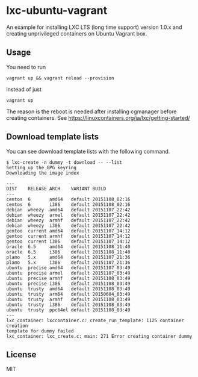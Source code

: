 lxc-ubuntu-vagrant
==================

An example for installing LXC LTS (long time support) version 1.0.x and creating unprivileged containers on Ubuntu Vagrant box.

## Usage

You need to run

```
vagrant up && vagrant reload --provision
```

instead of just

```
vagrant up
```

The reason is the reboot is needed after installing cgmanager before creating containers.
See https://linuxcontainers.org/ja/lxc/getting-started/

## Download template lists

You can see download template lists with the following command.

```
$ lxc-create -n dummy -t download -- --list
Setting up the GPG keyring
Downloading the image index

---
DIST    RELEASE ARCH    VARIANT BUILD
---
centos  6       amd64   default 20151108_02:16
centos  6       i386    default 20151108_02:16
debian  wheezy  amd64   default 20151107_22:42
debian  wheezy  armel   default 20151107_22:42
debian  wheezy  armhf   default 20151107_22:42
debian  wheezy  i386    default 20151107_22:42
gentoo  current amd64   default 20151107_14:12
gentoo  current armhf   default 20151107_14:12
gentoo  current i386    default 20151107_14:12
oracle  6.5     amd64   default 20151108_11:40
oracle  6.5     i386    default 20151108_11:40
plamo   5.x     amd64   default 20151107_21:36
plamo   5.x     i386    default 20151107_21:36
ubuntu  precise amd64   default 20151107_03:49
ubuntu  precise armel   default 20151107_03:49
ubuntu  precise armhf   default 20151108_03:49
ubuntu  precise i386    default 20151108_03:49
ubuntu  trusty  amd64   default 20151108_03:49
ubuntu  trusty  arm64   default 20150604_03:49
ubuntu  trusty  armhf   default 20151108_03:49
ubuntu  trusty  i386    default 20151108_03:49
ubuntu  trusty  ppc64el default 20151108_03:49
---
lxc_container: lxccontainer.c: create_run_template: 1125 container creation
template for dummy failed
lxc_container: lxc_create.c: main: 271 Error creating container dummy
```

## License
MIT
